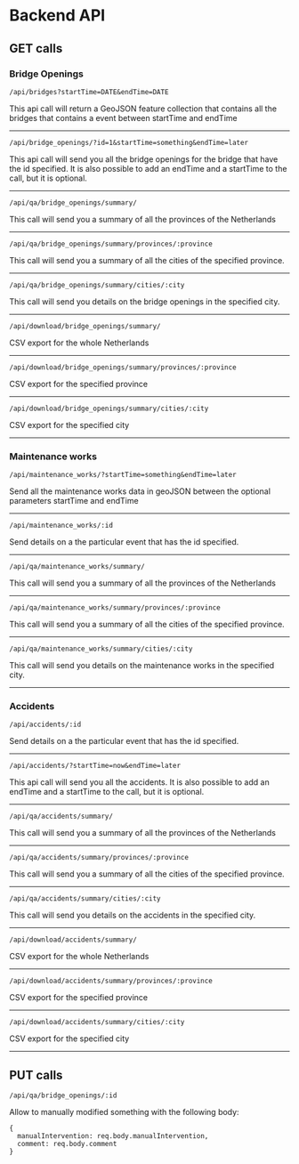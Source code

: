 # Backend API

## GET calls

### Bridge Openings

```
/api/bridges?startTime=DATE&endTime=DATE
```
This api call will return a GeoJSON feature collection that contains all the bridges that contains a event between startTime and endTime

---

```
/api/bridge_openings/?id=1&startTime=something&endTime=later
```
This api call will send you all the bridge openings for the bridge that have the id specified. It is also possible to add an endTime and a startTime to the call, but it is optional.
___

```
/api/qa/bridge_openings/summary/
```
This call will send you a summary of all the provinces of the Netherlands
___
```
/api/qa/bridge_openings/summary/provinces/:province
```
This call will send you a summary of all the cities of the specified province.
___
```
/api/qa/bridge_openings/summary/cities/:city
```
This call will send you details on the bridge openings in the specified city.
___
```
/api/download/bridge_openings/summary/
```
CSV export for the whole Netherlands
___
```
/api/download/bridge_openings/summary/provinces/:province
```
CSV export for the specified province
___
```
/api/download/bridge_openings/summary/cities/:city
```
CSV export for the specified city
___

### Maintenance works

```
/api/maintenance_works/?startTime=something&endTime=later
```
Send all the maintenance works data in geoJSON between the optional parameters startTime and endTime
___
```
/api/maintenance_works/:id
```
Send details on a the particular event that has the id specified.
___
```
/api/qa/maintenance_works/summary/
```
This call will send you a summary of all the provinces of the Netherlands
___
```
/api/qa/maintenance_works/summary/provinces/:province
```
This call will send you a summary of all the cities of the specified province.
___
```
/api/qa/maintenance_works/summary/cities/:city
```
This call will send you details on the maintenance works in the specified city.
___

### Accidents

```
/api/accidents/:id
```
Send details on a the particular event that has the id specified.
___
```
/api/accidents/?startTime=now&endTime=later
```
This api call will send you all the accidents. It is also possible to add an endTime and a startTime to the call, but it is optional.
___
```
/api/qa/accidents/summary/
```
This call will send you a summary of all the provinces of the Netherlands
___
```
/api/qa/accidents/summary/provinces/:province
```
This call will send you a summary of all the cities of the specified province.
___
```
/api/qa/accidents/summary/cities/:city
```
This call will send you details on the accidents in the specified city.
___
```
/api/download/accidents/summary/
```
CSV export for the whole Netherlands
___
```
/api/download/accidents/summary/provinces/:province
```
CSV export for the specified province
___
```
/api/download/accidents/summary/cities/:city
```
CSV export for the specified city
___
## PUT calls

```
/api/qa/bridge_openings/:id
```
Allow to manually modified something with the following body:
```
{
  manualIntervention: req.body.manualIntervention,
  comment: req.body.comment
}
```

